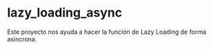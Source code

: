 # lazy_loading_async
Este proyecto nos ayuda a hacer la función de Lazy Loading de forma asincrona.
